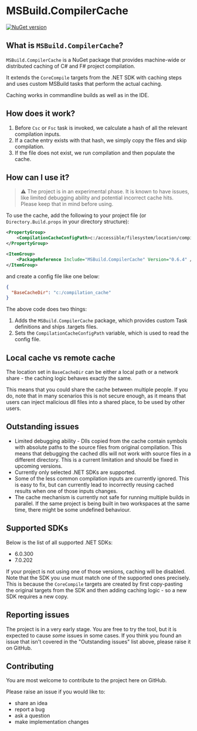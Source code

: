 ﻿# MSBuild.CompilerCache

[![NuGet version](https://img.shields.io/nuget/v/MSBuild.CompilerCache.svg)](https://www.nuget.org/packages/MSBuild.CompilerCache/)

## What is `MSBuild.CompilerCache`?
`MSBuild.CompilerCache` is a NuGet package that provides machine-wide or distributed caching of C# and F# project compilation.

It extends the `CoreCompile` targets from the .NET SDK with caching steps and uses custom MSBuild tasks that perform the actual caching.

Caching works in commandline builds as well as in the IDE.

## How does it work?
1. Before `Csc` or `Fsc` task is invoked, we calculate a hash of all the relevant compilation inputs.
2. If a cache entry exists with that hash, we simply copy the files and skip compilation.
3. If the file does not exist, we run compilation and then populate the cache.

## How can I use it?
> :warning: The project is in an experimental phase. It is known to have issues, like limited debugging ability and potential incorrect cache hits. Please keep that in mind before using.

To use the cache, add the following to your project file (or `Directory.Build.props` in your directory structure):
```xml
<PropertyGroup>
    <CompilationCacheConfigPath>c:/accessible/filesystem/location/compilation_config.json</CompilationCacheConfigPath>
</PropertyGroup>

<ItemGroup>
    <PackageReference Include="MSBuild.CompilerCache" Version="0.6.4" />
</ItemGroup>
```
and create a config file like one below:

```json
{
  "BaseCacheDir": "c:/compilation_cache"
}
```

The above code does two things:
1. Adds the `MSBuild.CompilerCache` package, which provides custom Task definitions and ships .targets files.
2. Sets the `CompilationCacheConfigPath` variable, which is used to read the config file.

## Local cache vs remote cache
The location set in `BaseCacheDir` can be either a local path or a network share - the caching logic behaves exactly the same.

This means that you could share the cache between multiple people.
If you do, note that in many scenarios this is not secure enough, as it means that users can inject malicious dll files into a shared place, to be used by other users.

## Outstanding issues
- Limited debugging ability - Dlls copied from the cache contain symbols with absolute paths to the source files from original compilation. This means that debugging the cached dlls will not work with source files in a different directory. This is a current limitation and should be fixed in upcoming versions.
- Currently only selected .NET SDKs are supported. 
- Some of the less common compilation inputs are currently ignored. This is easy to fix, but can currently lead to incorrectly reusing cached results when one of those inputs changes.
- The cache mechanism is currently not safe for running multiple builds in parallel. If the same project is being built in two workspaces at the same time, there might be some undefined behaviour.

## Supported SDKs
Below is the list of all supported .NET SDKs:
- 6.0.300
- 7.0.202

If your project is not using one of those versions, caching will be disabled.
Note that the SDK you use must match one of the supported ones precisely.
This is because the `CoreCompile` targets are created by first copy-pasting the original targets from the SDK and then adding caching logic - so a new SDK requires a new copy.

## Reporting issues
The project is in a very early stage. You are free to try the tool, but it is expected to cause _some_ issues in some cases.
If you think you found an issue that isn't covered in the "Outstanding issues" list above, please raise it on GitHub.

## Contributing
You are most welcome to contribute to the project here on GitHub.

Please raise an issue if you would like to:
- share an idea
- report a bug
- ask a question
- make implementation changes
